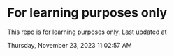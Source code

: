 # For learning purposes only
This repo is for learning purposes only.
Last updated at

Thursday, November 23, 2023 11:02:57 AM


